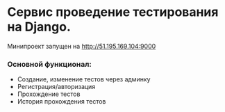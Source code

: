 # Сервис проведение тестирования на Django.

Минипроект запущен на http://51.195.169.104:9000

### Основной функционал:
* Создание, изменение тестов через админку
* Регистрация/авторизация
* Прохождение тестов
* История прохождения тестов


